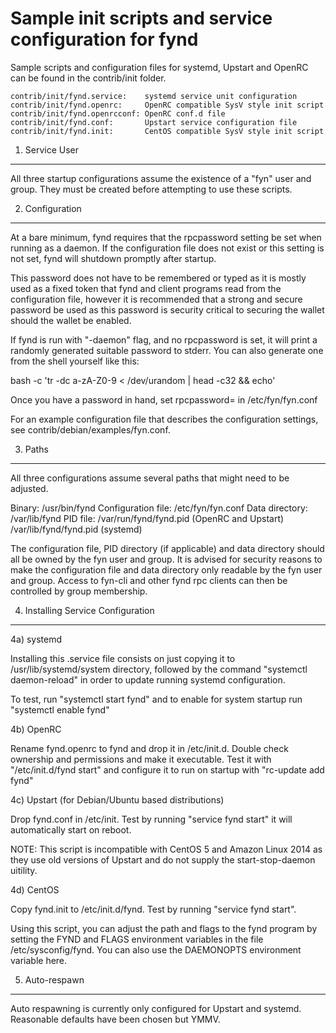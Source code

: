 Sample init scripts and service configuration for fynd
==========================================================

Sample scripts and configuration files for systemd, Upstart and OpenRC
can be found in the contrib/init folder.

    contrib/init/fynd.service:    systemd service unit configuration
    contrib/init/fynd.openrc:     OpenRC compatible SysV style init script
    contrib/init/fynd.openrcconf: OpenRC conf.d file
    contrib/init/fynd.conf:       Upstart service configuration file
    contrib/init/fynd.init:       CentOS compatible SysV style init script

1. Service User
---------------------------------

All three startup configurations assume the existence of a "fyn" user
and group.  They must be created before attempting to use these scripts.

2. Configuration
---------------------------------

At a bare minimum, fynd requires that the rpcpassword setting be set
when running as a daemon.  If the configuration file does not exist or this
setting is not set, fynd will shutdown promptly after startup.

This password does not have to be remembered or typed as it is mostly used
as a fixed token that fynd and client programs read from the configuration
file, however it is recommended that a strong and secure password be used
as this password is security critical to securing the wallet should the
wallet be enabled.

If fynd is run with "-daemon" flag, and no rpcpassword is set, it will
print a randomly generated suitable password to stderr.  You can also
generate one from the shell yourself like this:

bash -c 'tr -dc a-zA-Z0-9 < /dev/urandom | head -c32 && echo'

Once you have a password in hand, set rpcpassword= in /etc/fyn/fyn.conf

For an example configuration file that describes the configuration settings,
see contrib/debian/examples/fyn.conf.

3. Paths
---------------------------------

All three configurations assume several paths that might need to be adjusted.

Binary:              /usr/bin/fynd
Configuration file:  /etc/fyn/fyn.conf
Data directory:      /var/lib/fynd
PID file:            /var/run/fynd/fynd.pid (OpenRC and Upstart)
                     /var/lib/fynd/fynd.pid (systemd)

The configuration file, PID directory (if applicable) and data directory
should all be owned by the fyn user and group.  It is advised for security
reasons to make the configuration file and data directory only readable by the
fyn user and group.  Access to fyn-cli and other fynd rpc clients
can then be controlled by group membership.

4. Installing Service Configuration
-----------------------------------

4a) systemd

Installing this .service file consists on just copying it to
/usr/lib/systemd/system directory, followed by the command
"systemctl daemon-reload" in order to update running systemd configuration.

To test, run "systemctl start fynd" and to enable for system startup run
"systemctl enable fynd"

4b) OpenRC

Rename fynd.openrc to fynd and drop it in /etc/init.d.  Double
check ownership and permissions and make it executable.  Test it with
"/etc/init.d/fynd start" and configure it to run on startup with
"rc-update add fynd"

4c) Upstart (for Debian/Ubuntu based distributions)

Drop fynd.conf in /etc/init.  Test by running "service fynd start"
it will automatically start on reboot.

NOTE: This script is incompatible with CentOS 5 and Amazon Linux 2014 as they
use old versions of Upstart and do not supply the start-stop-daemon uitility.

4d) CentOS

Copy fynd.init to /etc/init.d/fynd. Test by running "service fynd start".

Using this script, you can adjust the path and flags to the fynd program by
setting the FYND and FLAGS environment variables in the file
/etc/sysconfig/fynd. You can also use the DAEMONOPTS environment variable here.

5. Auto-respawn
-----------------------------------

Auto respawning is currently only configured for Upstart and systemd.
Reasonable defaults have been chosen but YMMV.
